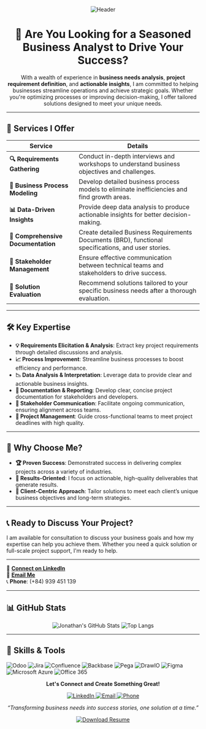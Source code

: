 <!-- Add a Custom Banner Image, Centered -->
<p align="center">
  <img src="https://github.com/taanhluan/JonathanTa/blob/f351209a3b7b2a9fc10db5087680251581c13bf5/Jonathan%20TA-2.png?raw=true" alt="Header" />
</p>

<!-- Center the Header Text -->
<h1 align="center">🎯 Are You Looking for a Seasoned Business Analyst to Drive Your Success?</h1>

<p align="center">
With a wealth of experience in <strong>business needs analysis</strong>, <strong>project requirement definition</strong>, and <strong>actionable insights</strong>, I am committed to helping businesses streamline operations and achieve strategic goals. Whether you're optimizing processes or improving decision-making, I offer tailored solutions designed to meet your unique needs.
</p>

---

## 🚀 **Services I Offer**

| **Service**                        | **Details**                                                                                     |
|------------------------------------|-------------------------------------------------------------------------------------------------|
| **🔍 Requirements Gathering**      | Conduct in-depth interviews and workshops to understand business objectives and challenges.     |
| **🔗 Business Process Modeling**    | Develop detailed business process models to eliminate inefficiencies and find growth areas.      |
| **📊 Data-Driven Insights**         | Provide deep data analysis to produce actionable insights for better decision-making.            |
| **📝 Comprehensive Documentation** | Create detailed Business Requirements Documents (BRD), functional specifications, and user stories.|
| **🤝 Stakeholder Management**       | Ensure effective communication between technical teams and stakeholders to drive success.        |
| **🔧 Solution Evaluation**          | Recommend solutions tailored to your specific business needs after a thorough evaluation.        |

---

## 🛠 **Key Expertise**

- **💡 Requirements Elicitation & Analysis**: Extract key project requirements through detailed discussions and analysis.
- **📈 Process Improvement**: Streamline business processes to boost efficiency and performance.
- **📉 Data Analysis & Interpretation**: Leverage data to provide clear and actionable business insights.
- **📝 Documentation & Reporting**: Develop clear, concise project documentation for stakeholders and developers.
- **💬 Stakeholder Communication**: Facilitate ongoing communication, ensuring alignment across teams.
- **📅 Project Management**: Guide cross-functional teams to meet project deadlines with high quality.

---

## 🌟 **Why Choose Me?**

- **🏆 Proven Success**: Demonstrated success in delivering complex projects across a variety of industries.
- **🎯 Results-Oriented**: I focus on actionable, high-quality deliverables that generate results.
- **👥 Client-Centric Approach**: Tailor solutions to meet each client’s unique business objectives and long-term strategies.

---

## 📞 **Ready to Discuss Your Project?**

I am available for consultation to discuss your business goals and how my expertise can help you achieve them. Whether you need a quick solution or full-scale project support, I'm ready to help.

---

💼 **[Connect on LinkedIn](https://www.linkedin.com/in/taanhluan/)**  
📧 **[Email Me](mailto:taanhluan@gmail.com)**  
📞 **Phone**: (+84) 939 451 139

---

## 📊 **GitHub Stats**

<p align="center">
  <img src="https://github-readme-stats.vercel.app/api?username=taanhluan&show_icons=true&theme=radical" alt="Jonathan's GitHub Stats" />
  <img src="https://github-readme-stats.vercel.app/api/top-langs/?username=taanhluan&layout=compact&theme=dark" alt="Top Langs" />
</p>

---

## 🚀 **Skills & Tools**

![Odoo](https://img.shields.io/badge/-Odoo-77127B?style=flat-square&logo=odoo)
![Jira](https://img.shields.io/badge/-Jira-0052CC?style=flat-square&logo=jira)
![Confluence](https://img.shields.io/badge/-Confluence-172B4D?style=flat-square&logo=confluence)
![Backbase](https://img.shields.io/badge/-Backbase-FF6F61?style=flat-square&logo=data:image/svg+xml;base64,...)
![Pega](https://img.shields.io/badge/-Pega-0D678F?style=flat-square&logo=data:image/svg+xml;base64,...)
![DrawIO](https://img.shields.io/badge/-DrawIO-FF9100?style=flat-square&logo=data:image/svg+xml;base64,...)
![Figma](https://img.shields.io/badge/-Figma-F24E1E?style=flat-square&logo=figma)
![Microsoft Azure](https://img.shields.io/badge/-Azure-0089D6?style=flat-square&logo=microsoft-azure)
![Office 365](https://img.shields.io/badge/-Office_365-D83B01?style=flat-square&logo=microsoft-office)

<!-- Enhanced Footer Banner, Centered -->

<!-- Add Footer Content -->
<p align="center">
  <b>Let's Connect and Create Something Great!</b>
</p>

<p align="center">
  <a href="https://www.linkedin.com/in/taanhluan/">
    <img src="https://img.shields.io/badge/-LinkedIn-0077B5?style=flat-square&logo=linkedin&logoColor=white" alt="LinkedIn">
  </a>
  <a href="mailto:taanhluan@gmail.com">
    <img src="https://img.shields.io/badge/-Email-D14836?style=flat-square&logo=gmail&logoColor=white" alt="Email">
  </a>
  <a href="tel:+84939451139">
    <img src="https://img.shields.io/badge/-Phone-34A853?style=flat-square&logo=whatsapp&logoColor=white" alt="Phone">
  </a>
</p>

<p align="center">
  <i>“Transforming business needs into success stories, one solution at a time.”</i>
</p>

<!-- Add Download Button -->
<p align="center">
  <a href="https://github.com/taanhluan/JonathanTa/blob/main/Ta%20Anh%20Luan%20Resume.pdf" download>
    <img src="https://img.shields.io/badge/-Download_Resume-FF5733?style=for-the-badge&logo=download&logoColor=white" alt="Download Resume">
  </a>
</p>
